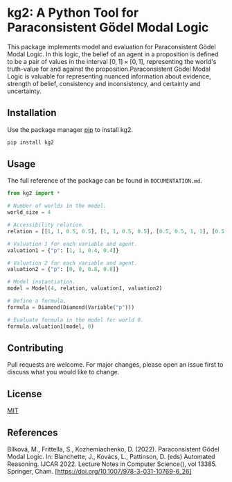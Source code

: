 # kg2: A Python Tool for Paraconsistent Gödel Modal Logic

This package implements model and evaluation for Paraconsistent Gödel Modal Logic.  In this logic, the belief of an agent in a proposition is defined to be a pair of values in the interval $[0, 1]\times[0,1]$, representing the world's truth-value for and against the proposition.Paraconsistent Gödel Modal Logic is valuable for representing nuanced information about evidence, strength of belief, consistency and inconsistency, and certainty and uncertainty.

## Installation

Use the package manager [pip](https://pip.pypa.io/en/stable/) to install kg2.

```bash
pip install kg2
```

## Usage

The full reference of the package can be found in `DOCUMENTATION.md`.

```python
from kg2 import *

# Number of worlds in the model.
world_size = 4

# Accessibility relation.
relation = [[1, 1, 0.5, 0.5], [1, 1, 0.5, 0.5], [0.5, 0.5, 1, 1], [0.5, 0.5, 1, 1]]

# Valuation 1 for each variable and agent.
valuation1 = {"p": [1, 1, 0.4, 0.4]}

# Valuation 2 for each variable and agent.
valuation2 = {"p": [0, 0, 0.8, 0.8]}

# Model instantiation.
model = Model(4, relation, valuation1, valuation2)

# Define a formula.
formula = Diamond(Diamond(Variable("p")))

# Evaluate formula in the model for world 0.
formula.valuation1(model, 0)
```

## Contributing

Pull requests are welcome. For major changes, please open an issue first
to discuss what you would like to change.

## License

[MIT](https://choosealicense.com/licenses/mit/)

## References

Bílková, M., Frittella, S., Kozhemiachenko, D. (2022). Paraconsistent Gödel Modal Logic. In: Blanchette, J., Kovács, L., Pattinson, D. (eds) Automated Reasoning. IJCAR 2022. Lecture Notes in Computer Science(), vol 13385. Springer, Cham. [https://doi.org/10.1007/978-3-031-10769-6_26]

